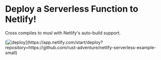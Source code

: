 # Deploy a Serverless Function to Netlify!

Cross compiles to musl with Netlify's auto-build support.

[![deploy](https://www.netlify.com/img/deploy/button.svg")](https://app.netlify.com/start/deploy?repository=https://github.com/rust-adventure/netlify-serverless-example-small)
